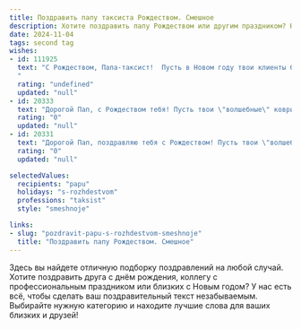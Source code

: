 ```yaml
---
title: Поздравить папу таксиста Рождеством. Смешное
description: Хотите поздравить папу Рождеством или другим праздником? Наш ИИ создаст незабываемое поздравление, а вы обязательно выделитесь среди других.  
date: 2024-11-04
tags: second tag
wishes:
- id: 111925
  text: "С Рождеством, Папа-таксист!  Пусть в Новом году твои клиенты будут вежливыми, чаевые — щедрыми, а пробки — только в виде праздничных застолий! Желаю тебе рождественского чуда — например, чтобы машина сама ездила, а ты отдыхал!
  "
  rating: "undefined"
  updated: "null"
- id: 20333
  text: "Дорогой Пап, с Рождеством тебя! Пусть твои \"волшебные\" коврики на сиденьях не только согревают попу, но и притягивают удачу на каждом повороте. Пусть твои фары светят ярче, чем новогодняя елка, и ты всегда находишь самый быстрый путь к счастью. Счастливого Рождества, мастер дорог и король улиц!"
  rating: "0"
  updated: "null"
- id: 20331
  text: "Дорогой Пап, поздравляю тебя с Рождеством! Пусть твои \"волшебные\" коврики на сиденьях не только согревают попутчиков, но и исполняют их желания. Пусть твои фары освещают не только дорогу, но и путь к счастью. И да пребудет с тобой GPS, чтобы ни одна новогодняя елка не осталась без твоего внимания! Счастливого пути и удачных пассажиров!"
  rating: "0"
  updated: "null"

selectedValues:
  recipients: "papu"
  holidays: "s-rozhdestvom"
  professions: "taksist"
  style: "smeshnoje"

links:
- slug: "pozdravit-papu-s-rozhdestvom-smeshnoje"
  title: "Поздравить папу Рождеством. Смешное"
---
```


Здесь вы найдете отличную подборку поздравлений на любой случай. 
Хотите поздравить друга с днём рождения, коллегу с профессиональным праздником или близких с Новым годом? У нас есть всё, чтобы сделать ваш поздравительный текст незабываемым. Выбирайте нужную категорию и находите лучшие слова для ваших близких и друзей!
